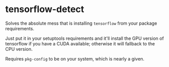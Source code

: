 # tensorflow-detect

Solves the absolute mess that is installing `tensorflow` from your package requirements.

Just put it in your setuptools requirements and it'll install the GPU version of tensorflow if you have a CUDA
available; otherwise it will fallback to the CPU version.

Requires `pkg-config` to be on your system, which is nearly a given.

